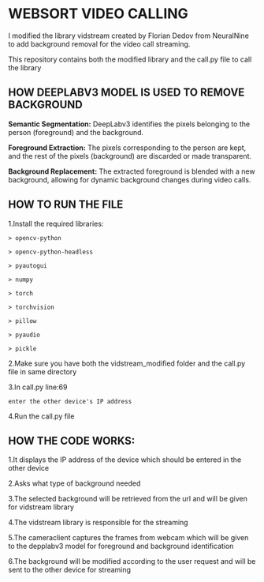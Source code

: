# WEBSORT VIDEO CALLING #

I modified the library vidstream created by Florian Dedov from NeuralNine to add background removal for the video call streaming.

This repository contains both the modified library and the call.py file to call the library

## HOW DEEPLABV3 MODEL IS USED TO REMOVE BACKGROUND ##

**Semantic Segmentation:** DeepLabv3 identifies the pixels belonging to the person (foreground) and the background.

**Foreground Extraction:** The pixels corresponding to the person are kept, and the rest of the pixels (background) are discarded or made transparent.

**Background Replacement:** The extracted foreground is blended with a new background, allowing for dynamic background changes during video calls.

## HOW TO RUN THE FILE  ## 

1.Install the required libraries:

    > opencv-python

    > opencv-python-headless
    
    > pyautogui 
    
    > numpy 
    
    > torch
    
    > torchvision
    
    > pillow
    
    > pyaudio
    
    > pickle

2.Make sure you have both the vidstream_modified folder and the call.py file in same directory

3.In call.py line:69

    enter the other device's IP address 
    
4.Run the call.py file


## HOW THE CODE WORKS: ##

1.It displays the IP address of the device which should be entered in the other device

2.Asks what type of background needed

3.The selected background will be retrieved from the url and will be given for vidstream library

4.The vidstream library is responsible for the streaming 

5.The cameraclient captures the frames from webcam which will be given to the depplabv3 model for foreground and background identification

6.The background will be modified according to the user request and will be sent to the other device for streaming
